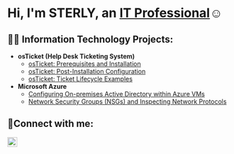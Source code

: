 <h1>Hi, I'm STERLY, an <a href="www.linkedin.com/in/sterlyedouard">IT Professional</a>☺</h1>

<h2>👨‍💻 Information Technology Projects:</h2>

- <b>osTicket (Help Desk Ticketing System)</b>
  - [osTicket: Prerequisites and Installation](https://github.com/Artemisedward/osticket-prereqs#readme)
  - [osTicket: Post-Installation Configuration](https://github.com/Artemisedward/-post-install-config/blob/main/README.md)
  - [osTicket: Ticket Lifecycle Examples](https://github.com/Artemisedward/-ticket-lifecycle/blob/main/README.md)
- <b>Microsoft Azure</b>
  - [Configuring On-premises Active Directory within Azure VMs](https://github.com/Artemisedward/-configure-ad/blob/main/README.md)
  - [Network Security Groups (NSGs) and Inspecting Network Protocols](https://github.com/Artemisedward/azure-network-protocols#readme)

<h2>🤳Connect with me:</h2>


[<img align="left" alt="sterly | LinkedIn" width="22px" src="https://cdn.jsdelivr.net/npm/simple-icons@v3/icons/linkedin.svg" />][linkedin]


[linkedin]: www.linkedin.com/in/sterlyedouard
